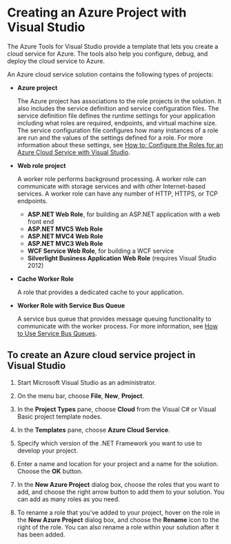 <properties
   pageTitle="Creating an Azure project with Visual Studio | Microsoft Azure"
   description="Creating an Azure project with Visual Studio"
   services="visual-studio-online"
   documentationCenter="na"
   authors="TomArcher"
   manager="douge"
   editor="" />
<tags
   ms.service="multiple"
   ms.devlang="multiple"
   ms.topic="article"
   ms.tgt_pltfrm="na"
   ms.workload="na"
   ms.date="04/19/2016"
   ms.author="tarcher" />

# Creating an Azure Project with Visual Studio

The Azure Tools for Visual Studio provide a template that lets you create a cloud service for Azure. The tools also help you configure, debug, and deploy the cloud service to Azure.

An Azure cloud service solution contains the following types of projects:

- **Azure project**

    The Azure project has associations to the role projects in the solution. It also includes the service definition and service configuration files. The service definition file defines the runtime settings for your application including what roles are required, endpoints, and virtual machine size. The service configuration file configures how many instances of a role are run and the values of the settings defined for a role. For more information about these settings, see [How to: Configure the Roles for an Azure Cloud Service with Visual Studio](vs-azure-tools-configure-roles-for-cloud-service.md).

- **Web role project**

    A worker role performs background processing. A worker role can communicate with storage services and with other Internet-based services. A worker role can have any number of HTTP, HTTPS, or TCP endpoints.

    - **ASP.NET Web Role**, for building an ASP.NET application with a web front end
    - **ASP.NET MVC5 Web Role**
    - **ASP.NET MVC4 Web Role**
    - **ASP.NET MVC3 Web Role**
    - **WCF Service Web Role**, for building a WCF service
    - **Silverlight Business Application Web Role** (requires Visual Studio 2012)

- **Cache Worker Role**

    A role that provides a dedicated cache to your application.

- **Worker Role with Service Bus Queue**

    A service bus queue that provides message queuing functionality to communicate with the worker process. For more information, see [How to Use Service Bus Queues](http://go.microsoft.com/fwlink/?LinkId=260560).

## To create an Azure cloud service project in Visual Studio

1. Start Microsoft Visual Studio as an administrator.

1. On the menu bar, choose **File**, **New**, **Project**.

1. In the **Project Types** pane, choose **Cloud** from the Visual C# or Visual Basic project template nodes.

1. In the **Templates** pane, choose  **Azure Cloud Service**.

1. Specify which version of the .NET Framework you want to use to develop your project.

1. Enter a name and location for your project and a name for the solution. Choose the **OK** button.

1. In the **New Azure Project** dialog box, choose the roles that you want to add, and choose the right arrow button to add them to your solution. You can add as many roles as you need.

1. To rename a role that you've added to your project, hover on the role in the **New Azure Project** dialog box, and choose the **Rename** icon to the right of the role. You can also rename a role within your solution after it has been added.
